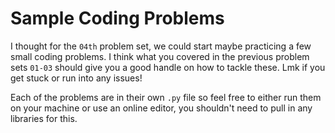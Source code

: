 # Sample Coding Problems

I thought for the `04th` problem set, we could start maybe practicing a few small coding problems. 
I think what you covered in the previous problem sets `01-03` should give you a good handle on how to tackle these. Lmk if you get stuck or run into any  issues!

Each of the problems are in their own `.py` file so feel free to either run them on your machine or use an online editor, you shouldn't need to pull in any libraries for this.